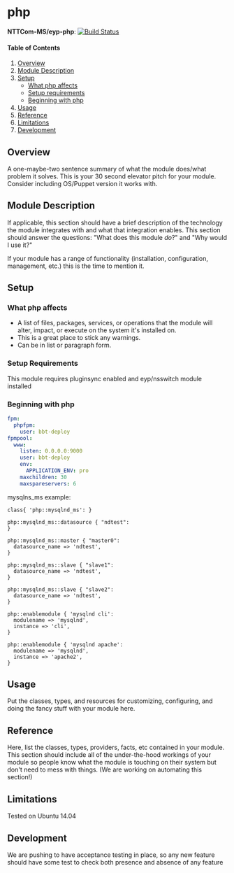 # php

**NTTCom-MS/eyp-php**: [![Build Status](https://travis-ci.org/NTTCom-MS/eyp-php.png?branch=master)](https://travis-ci.org/NTTCom-MS/eyp-php)

#### Table of Contents

1. [Overview](#overview)
2. [Module Description](#module-description)
3. [Setup](#setup)
    * [What php affects](#what-php-affects)
    * [Setup requirements](#setup-requirements)
    * [Beginning with php](#beginning-with-php)
4. [Usage](#usage)
5. [Reference](#reference)
5. [Limitations](#limitations)
6. [Development](#development)

## Overview

A one-maybe-two sentence summary of what the module does/what problem it solves.
This is your 30 second elevator pitch for your module. Consider including
OS/Puppet version it works with.

## Module Description

If applicable, this section should have a brief description of the technology
the module integrates with and what that integration enables. This section
should answer the questions: "What does this module *do*?" and "Why would I use
it?"

If your module has a range of functionality (installation, configuration,
management, etc.) this is the time to mention it.

## Setup

### What php affects

* A list of files, packages, services, or operations that the module will alter,
  impact, or execute on the system it's installed on.
* This is a great place to stick any warnings.
* Can be in list or paragraph form.

### Setup Requirements

This module requires pluginsync enabled and eyp/nsswitch module installed

### Beginning with php

```yaml
fpm:
  phpfpm:
    user: bbt-deploy
fpmpool:
  www:
    listen: 0.0.0.0:9000
    user: bbt-deploy
    env:
      APPLICATION_ENV: pro
    maxchildren: 30
    maxspareservers: 6
```
mysqlns_ms example:
```puppet
class{ 'php::mysqlnd_ms': }

php::mysqlnd_ms::datasource { "ndtest":
}

php::mysqlnd_ms::master { "master0":
  datasource_name => 'ndtest',
}

php::mysqlnd_ms::slave { "slave1":
  datasource_name => 'ndtest',
}

php::mysqlnd_ms::slave { "slave2":
  datasource_name => 'ndtest',
}

php::enablemodule { 'mysqlnd cli':
  modulename => 'mysqlnd',
  instance => 'cli',
}

php::enablemodule { 'mysqlnd apache':
  modulename => 'mysqlnd',
  instance => 'apache2',
}
```

## Usage

Put the classes, types, and resources for customizing, configuring, and doing
the fancy stuff with your module here.

## Reference

Here, list the classes, types, providers, facts, etc contained in your module.
This section should include all of the under-the-hood workings of your module so
people know what the module is touching on their system but don't need to mess
with things. (We are working on automating this section!)

## Limitations

Tested on Ubuntu 14.04

## Development

We are pushing to have acceptance testing in place, so any new feature should
have some test to check both presence and absence of any feature
